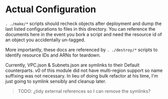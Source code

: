# Actual Configuration

`. ./make/*` scripts should recheck objects after deployment and dump the last listed configurations to files in this directory. You can reference the documents here in the event you bork a script and need the resource id of an object you accidentally un-tagged.

More importantly, these docs are referenced by `. ./destroy/*` scripts to identify resource IDs and ARNs for teardown. 

Currently, VPC.json & Subnets.json are symlinks to their Default counterparts. v0 of this module did not have multi-region support so name suffixing was not necessary. In lieu of doing bulk refactor at his time, I'm just going to symlink sensibly and cleanup later. 

> TODO: ¿tidy external references so I can remove the symlinks?
